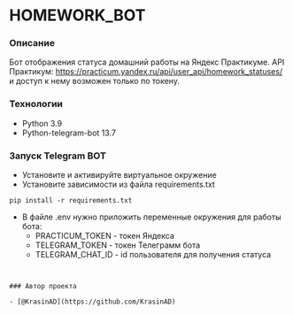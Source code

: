 # HOMEWORK_BOT
### Описание
Бот отображения статуса домашний работы на Яндекс Практикуме.
API Практикум: https://practicum.yandex.ru/api/user_api/homework_statuses/ и доступ к нему возможен только по токену.
### Технологии
- Python 3.9
- Python-telegram-bot 13.7
### Запуск Telegram BOT
- Установите и активируйте виртуальное окружение
- Установите зависимости из файла requirements.txt
```
pip install -r requirements.txt
``` 
- В файлe .env нужно приложить переменные окружения для работы бота:
    - PRACTICUM_TOKEN - токен Яндекса
    - TELEGRAM_TOKEN - токен Телеграмм бота
    - TELEGRAM_CHAT_ID - id пользователя для получения статуса
```


### Автор проекта

- [@KrasinAD](https://github.com/KrasinAD)

